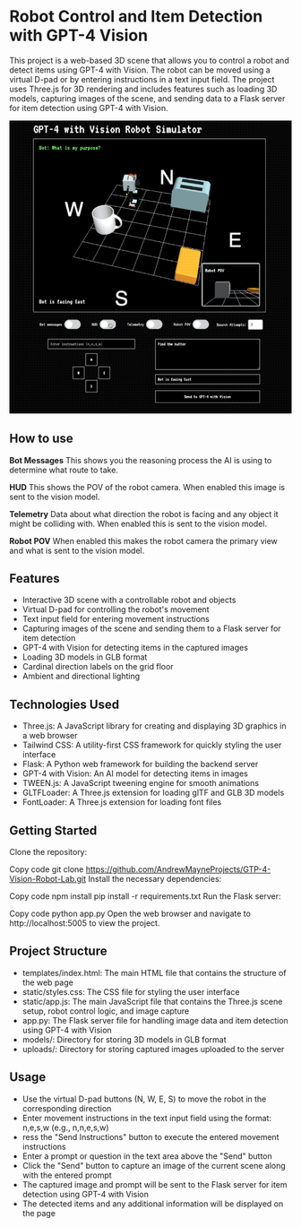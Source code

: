 # Robot Control and Item Detection with GPT-4 Vision
This project is a web-based 3D scene that allows you to control a robot and detect items using GPT-4 with Vision. The robot can be moved using a virtual D-pad or by entering instructions in a text input field. The project uses Three.js for 3D rendering and includes features such as loading 3D models, capturing images of the scene, and sending data to a Flask server for item detection using GPT-4 with Vision.

![Example Image](Robot-Demo.gif)


## How to use

**Bot Messages**
This shows you the reasoning process the AI is using to determine what route to take.

**HUD**
This shows the POV of the robot camera. When enabled this image is sent to the vision model.

**Telemetry**
Data about what direction the robot is facing and any object it might be colliding with. When enabled this is sent to the vision model.

**Robot POV**
When enabled this makes the robot camera the primary view and what is sent to the vision model.




## Features
- Interactive 3D scene with a controllable robot and objects
- Virtual D-pad for controlling the robot's movement
- Text input field for entering movement instructions
- Capturing images of the scene and sending them to a Flask server for item detection
- GPT-4 with Vision for detecting items in the captured images
- Loading 3D models in GLB format
- Cardinal direction labels on the grid floor
- Ambient and directional lighting

## Technologies Used
- Three.js: A JavaScript library for creating and displaying 3D graphics in a web browser
- Tailwind CSS: A utility-first CSS framework for quickly styling the user interface
- Flask: A Python web framework for building the backend server
- GPT-4 with Vision: An AI model for detecting items in images
- TWEEN.js: A JavaScript tweening engine for smooth animations
- GLTFLoader: A Three.js extension for loading glTF and GLB 3D models
- FontLoader: A Three.js extension for loading font files


## Getting Started
Clone the repository:

Copy code
git clone https://github.com/AndrewMayneProjects/GTP-4-Vision-Robot-Lab.git
Install the necessary dependencies:

Copy code
npm install
pip install -r requirements.txt
Run the Flask server:

Copy code
python app.py
Open the web browser and navigate to http://localhost:5005 to view the project.

## Project Structure
- templates/index.html: The main HTML file that contains the structure of the web page
- static/styles.css: The CSS file for styling the user interface
- static/app.js: The main JavaScript file that contains the Three.js scene setup, robot control logic, and image capture
- app.py: The Flask server file for handling image data and item detection using GPT-4 with Vision
- models/: Directory for storing 3D models in GLB format
- uploads/: Directory for storing captured images uploaded to the server


## Usage
- Use the virtual D-pad buttons (N, W, E, S) to move the robot in the corresponding direction
- Enter movement instructions in the text input field using the format: n,e,s,w (e.g., n,n,e,s,w)
- ress the "Send Instructions" button to execute the entered movement instructions
- Enter a prompt or question in the text area above the "Send" button
- Click the "Send" button to capture an image of the current scene along with the entered prompt
- The captured image and prompt will be sent to the Flask server for item detection using GPT-4 with Vision
- The detected items and any additional information will be displayed on the page